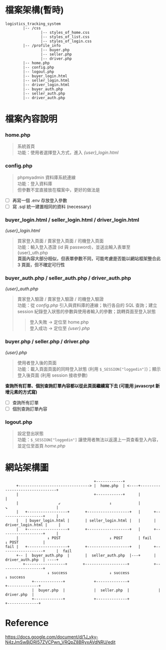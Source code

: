 # 檔案架構(暫時)
```
logistics_tracking_system
        |-- /css
                |-- styles_of_home.css
                |-- styles_of_list.css
                |-- styles_of_login.css
        |-- /profile_info
                |-- buyer.php
                |-- seller.php
                |-- driver.php
        |-- home.php
        |-- config.php
        |-- logout.php
        |-- buyer_login.html
        |-- seller_login.html
        |-- driver_login.html
        |-- buyer_auth.php
        |-- seller_auth.php
        |-- driver_auth.php
```
# 檔案內容說明
### home.php
> 系統首頁<br>
> 功能：使用者選擇登入方式，進入 *{user}_login.html*

### config.php
> phpmyadmin 資料庫系統連線<br>
> 功能：登入資料庫<br>
但參數不宜直接放在檔案中，更好的做法是
- [ ] 再寫一個 .env 存放登入參數<br>
- [ ] 寫 .sql 統一建置相同的資料 (necessary)

### buyer_login.html / seller_login.html / driver_login.html
*{user}_login.html*<br>
> 買家登入頁面 / 賣家登入頁面 / 司機登入頁面<br>
> 功能：輸入登入憑證 (id 與 password)，並送出輸入表單至 {user}_uth.php<br>
**頁面內容大部分相似，但表單參數不同，可能考慮是否能以網站框架整合此 3 頁面，但不確定可行性**

### buyer_auth.php / seller_auth.php / driver_auth.php
*{user}_auth.php*<br>
> 賣家登入驗證 / 賣家登入驗證 / 司機登入驗證<br>
> 功能：從 *config.php* 引入與資料庫的連線；執行各自的 SQL 查詢；建立 session 紀錄登入狀態的參數與使用者輸入的參數；跳轉頁面至登入狀態
>> 登入失敗 -> 定位至 home.php<br>
>> 登入成功 -> 定位至 *{user}.php*<br>

### buyer.php / seller.php / driver.php
*{user}.php*
> 使用者登入後的頁面<br>
功能：載入頁面頁面的同時登入狀態 (利用 `$_SESSION["loggedin"]`)；顯示登入後頁面 (利用 session 接收參數)<br>

**查詢所有訂單、個別查詢訂單內容都以從此頁面繼續寫下去 (可能用 javascrpt 新增元素的方式寫)**
- [ ] 查詢所有訂單
- [ ] 個別查詢訂單內容

### logout.php
> 設定登出狀態<br>
> 功能：`$_SESSION["loggedin"]` 讓使用者無法以返還上一頁查看登入內容，並定位至首頁 *home.php*

# 網站架構圖
                                            +------------+
         +--------------------------------> |  home.php  | <----+--------------------------------+
         |                                  +------------+      |                                |
         |                  ↙                      ↓            |         ↘                      |
         |   +------------------+       +-------------------+   |      +-------------------+     |
         |   | buyer_login.html |       | seller_login.html |   |      | driver_login.html |     |
         |   +------------------+       +-------------------+   |      +-------------------+     |
         |             ↓ POST                      ↓ POST       | fail          ↓ POST           |
    fail |   +------------------+       +-------------------+   |      +-------------------+     |  fail
         +-- |  buyer_auth.php  |       |  seller_auth.php  |---+      |  driver_auth.php  | ----+ 
            +------------------+       +-------------------+           +-------------------+
                       ↓ success                   ↓ success                    ↓ success
                +-------------+             +--------------+             +--------------+
                |  buyer.php  |             |  seller.php  |             |  driver.php  |
                +-------------+             +--------------+             +--------------+
                
# Reference 
https://docs.google.com/document/d/1J_vky-N4zJmSwBjDRI57ZVCPwn_VRQpZ8BRyxAVdNRU/edit

